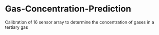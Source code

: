 # Gas-Concentration-Prediction
Calibration of 16 sensor array to determine the concentration of gases in a tertiary gas
